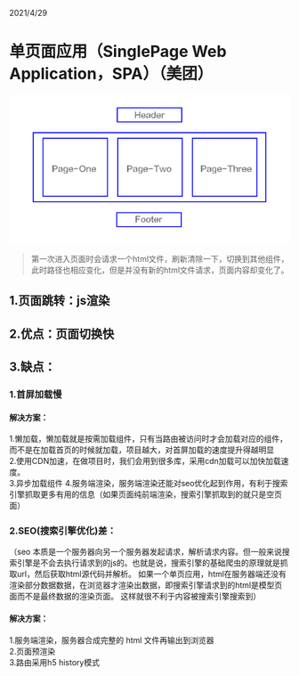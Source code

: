 2021/4/29
# 单页面应用（SinglePage Web Application，SPA）（美团）
![single](https://github.com/SkrHeart/dailyNote/blob/main/%E7%89%9B%E5%AE%A2/%E9%9D%A2%E7%BB%8F/single.png)
>第一次进入页面时会请求一个html文件，刷新清除一下，切换到其他组件，此时路径也相应变化，但是并没有新的html文件请求，页面内容却变化了。

## 1.页面跳转：js渲染  
## 2.优点：页面切换快  
## 3.缺点：
### 1.首屏加载慢
#### 解决方案：
1.懒加载，懒加载就是按需加载组件，只有当路由被访问时才会加载对应的组件，而不是在加载首页的时候就加载，项目越大，对首屏加载的速度提升得越明显  
2.使用CDN加速，在做项目时，我们会用到很多库，采用cdn加载可以加快加载速度。  
3.异步加载组件
4.服务端渲染，服务端渲染还能对seo优化起到作用，有利于搜索引擎抓取更多有用的信息（如果页面纯前端渲染，搜索引擎抓取到的就只是空页面）  
### 2.SEO(搜索引擎优化)差：
（seo 本质是一个服务器向另一个服务器发起请求，解析请求内容。但一般来说搜索引擎是不会去执行请求到的js的。也就是说，搜索引擎的基础爬虫的原理就是抓取url，然后获取html源代码并解析。 如果一个单页应用，html在服务器端还没有渲染部分数据数据，在浏览器才渲染出数据，即搜索引擎请求到的html是模型页面而不是最终数据的渲染页面。 这样就很不利于内容被搜索引擎搜索到）
#### 解决方案：
1.服务端渲染，服务器合成完整的 html 文件再输出到浏览器  
2.页面预渲染  
3.路由采用h5 history模式  
